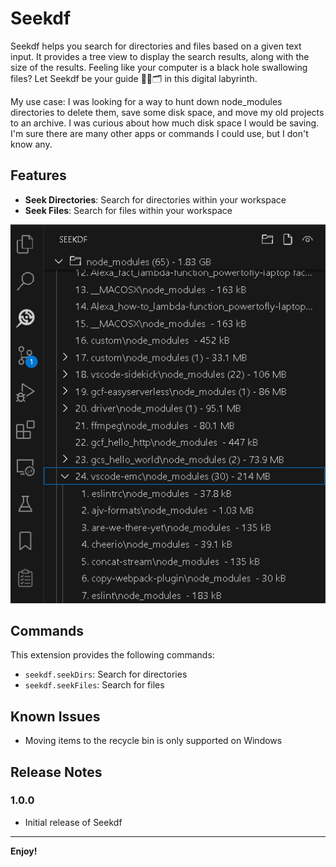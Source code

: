 # Seekdf
Seekdf helps you search for directories and files based on a given text input. It provides a tree view to display the search results, along with the size of the results. Feeling like your computer is a black hole swallowing files? Let Seekdf be your guide 🕵️‍♂️🗂️ in this digital labyrinth.

My use case: I was looking for a way to hunt down node_modules directories to delete them, save some disk space, and move my old projects to an archive. I was curious about how much disk space I would be saving. I'm sure there are many other apps or commands I could use, but I don't know any.

## Features
- **Seek Directories**: Search for directories within your workspace
- **Seek Files**: Search for files within your workspace

![Seekdf in action](https://raw.githubusercontent.com/lanly-dev/vscode-seekdf/refs/heads/main/media/seekdf-capture.png)

## Commands
This extension provides the following commands:
- `seekdf.seekDirs`: Search for directories
- `seekdf.seekFiles`: Search for files

## Known Issues
- Moving items to the recycle bin is only supported on Windows

## Release Notes

### 1.0.0
- Initial release of Seekdf

---

**Enjoy!**

